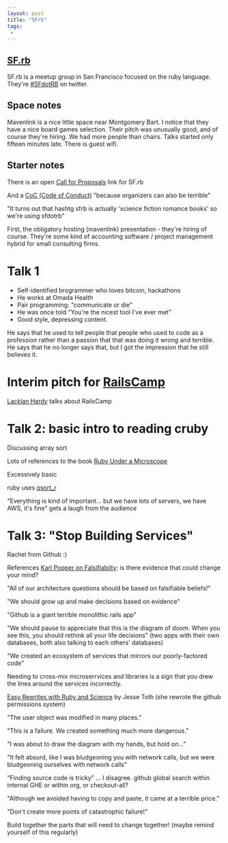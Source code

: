 ```yaml
---
layout: post
title: "SFrb"
tags:
 -
---
```


## [SF.rb](http://www.meetup.com/sf-dot-rb/)

SF.rb is a meetup group in San Francisco focused on the ruby language. They're [#SFdotRB](https://twitter.com/search?q=sfdotrb) on twitter.


## Space notes

Mavenlink is a nice little space near Montgomery Bart. I notice that they have a nice board games selection. Their pitch was unusually good, and of course they're hiring. We had more people than chairs. Talks started only fifteen minutes late. There is guest wifi.


## Starter notes

There is an open [Call for Proposals](http://tinyurl.com/sf-rb-cfp) link for SF.rb

And a [CoC (Code of Conduct)](http://sfdotrb.github.io/) "because organizers can also be terrible"

"It turns out that hashtg sfrb is actually 'science fiction romance books' so we're using sfdotrb"

First, the obligatory hosting (mavenlink) presentation - they're hiring of course. They're some kind of accounting software / project management hybrid for small consulting firms.


# Talk 1

- Self-identified brogrammer who loves bitcoin, hackathons
- He works at Omada Health
- Pair programming: "communicate or die"
- He was once told "You're the nicest tool I've ever met"
- Good style, depressing content.

He says that he used to tell people that people who used to code as a profession rather than a passion that that was doing it wrong and terrible. He says that he no longer says that, but I got the impression that he still believes it.


# Interim pitch for [RailsCamp](http://railscamps.com/#usa_apr_2016)

[Lacklan Hardy](https://twitter.com/lachlanhardy) talks about RailsCamp


# Talk 2: basic intro to reading cruby

Discussing array sort

Lots of references to the book [Ruby Under a Microscope](http://patshaughnessy.net/ruby-under-a-microscope)

Excessively basic

ruby uses [qsort_r](http://man7.org/linux/man-pages/man3/qsort.3.html)

"Everything is kind of important... but we have lots of servers, we have AWS, it's fine" gets a laugh from the audience


# Talk 3: "Stop Building Services"

Rachel from Github :)

References [Karl Popper on Falsifiabilty](https://en.wikipedia.org/wiki/Karl_Popper): is there evidence that could change your mind?

"All of our architecture questions should be based on falsifiable beliefs!"

"We should grow up and make decisions based on evidence"

"Github is a giant terrible monolithic rails app"

"We should pause to appreciate that this is the diagram of doom. When you see this, you should rethink all your life decisions" (two apps with their own databases, both also talking to each others' databases)

"We created an ecosystem of services that mirrors our poorly-factored code"

Needing to cross-mix microserrvices and libraries is a sign that you drew the lines around the services incorrectly.

[Easy Rewrites with Ruby and Science](https://www.youtube.com/watch?v=kgDqUHWVw4A) by Jesse Toth (she rewrote the github permissions system)

"The user object was modified in many places."

"This is a failure. We created something much more dangerous."

"I was about to draw the diagram with my hands, but hold on..."

"It felt absurd, like I was bludgeoning you with network calls, but we were bludgeoning ourselves with network calls"

"Finding source code is tricky" ... I disagree. github global search within internal GHE or within org, or checkout-all?

"Although we avoided having to copy and paste, it came at a terrible price."

"Don't create more points of catastrophic failure!"

Build together the parts that will need to change together! (maybe remind yourself of this regularly)


